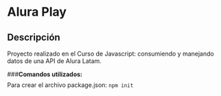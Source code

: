 # Alura Play
## Descripción
Proyecto realizado en el Curso de Javascript: consumiendo y manejando datos de una API de  Alura Latam.

###**Comandos utilizados:**
$$$$Para crear el archivo package.json:
`npm init`

